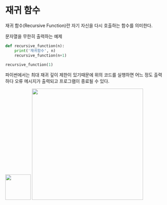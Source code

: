 # 재귀 함수

재귀 함수(Recursive Function)란 자기 자신을 다시 호출하는 함수를 의미한다.

문자열을 무한히 출력하는 예제
``` python
def recursive_function(n):
    print('재귀함수', n)
    recursive_function(n+1)

recursive_function(1)
```

파이썬에서는 최대 재귀 깊이 제한이 있기때문에 위의 코드를 실행하면 어느 정도 출력하다 오류 메시지가 출력되고 프로그램이 종료될 수 있다.

<p>
<img style="display:inline" width="80px" src="https://user-images.githubusercontent.com/53163222/128749035-d1343a1b-47ac-4d7a-81a7-978b208be346.png">
<img style="display:inline" width="350px" src="https://user-images.githubusercontent.com/53163222/128750452-d453ad64-12d2-469c-afec-c023630012dc.png">
</p>